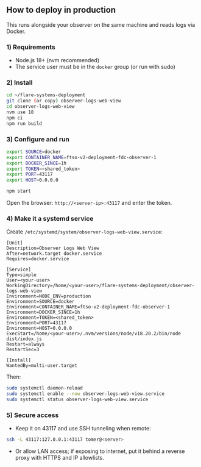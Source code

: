 ## How to deploy in production

This runs alongside your observer on the same machine and reads logs via Docker.

### 1) Requirements
- Node.js 18+ (nvm recommended)
- The service user must be in the `docker` group (or run with sudo)

### 2) Install
```bash
cd ~/flare-systems-deployment
git clone (or copy) observer-logs-web-view
cd observer-logs-web-view
nvm use 18
npm ci
npm run build
```

### 3) Configure and run
```bash
export SOURCE=docker
export CONTAINER_NAME=ftso-v2-deployment-fdc-observer-1
export DOCKER_SINCE=1h
export TOKEN=<shared_token>
export PORT=43117
export HOST=0.0.0.0

npm start
```

Open the browser: `http://<server-ip>:43117` and enter the token.

### 4) Make it a systemd service
Create `/etc/systemd/system/observer-logs-web-view.service`:
```
[Unit]
Description=Observer Logs Web View
After=network.target docker.service
Requires=docker.service

[Service]
Type=simple
User=<your-user>
WorkingDirectory=/home/<your-user>/flare-systems-deployment/observer-logs-web-view
Environment=NODE_ENV=production
Environment=SOURCE=docker
Environment=CONTAINER_NAME=ftso-v2-deployment-fdc-observer-1
Environment=DOCKER_SINCE=1h
Environment=TOKEN=<shared_token>
Environment=PORT=43117
Environment=HOST=0.0.0.0
ExecStart=/home/<your-user>/.nvm/versions/node/v18.20.2/bin/node dist/index.js
Restart=always
RestartSec=3

[Install]
WantedBy=multi-user.target
```

Then:
```bash
sudo systemctl daemon-reload
sudo systemctl enable --now observer-logs-web-view.service
sudo systemctl status observer-logs-web-view.service
```

### 5) Secure access
- Keep it on 43117 and use SSH tunneling when remote:
```bash
ssh -L 43117:127.0.0.1:43117 tomer@<server>
```
- Or allow LAN access; if exposing to internet, put it behind a reverse proxy with HTTPS and IP allowlists.


